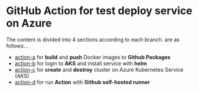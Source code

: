 # GitHub Action for test deploy service on Azure

The content is divided into 4 sections according to each branch. are as follows...
* [action-a](../../tree/action-a) for **build** and **push** Docker images to **Github Packages**
* [action-b](../../tree/action-b) for login to **AKS** and install service with **helm**
* [action-c](../../tree/action-c) for **create** and **destroy** cluster on Azure Kubernetes Service (AKS)
* [action-d](../../tree/action-d) for run **Action** with **Github self-hosted runner**
